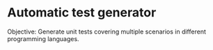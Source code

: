 # Automatic test generator
Objective: Generate unit tests covering multiple scenarios in different programming languages.
